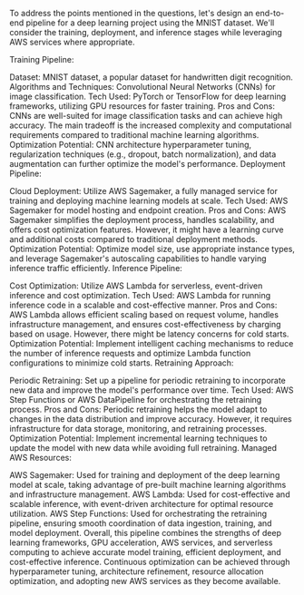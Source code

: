 
To address the points mentioned in the questions, let's design an end-to-end pipeline for a deep learning project using the MNIST dataset. We'll consider the training, deployment, and inference stages while leveraging AWS services where appropriate.

Training Pipeline:

Dataset: MNIST dataset, a popular dataset for handwritten digit recognition.
Algorithms and Techniques: Convolutional Neural Networks (CNNs) for image classification.
Tech Used: PyTorch or TensorFlow for deep learning frameworks, utilizing GPU resources for faster training.
Pros and Cons: CNNs are well-suited for image classification tasks and can achieve high accuracy. The main tradeoff is the increased complexity and computational requirements compared to traditional machine learning algorithms.
Optimization Potential: CNN architecture hyperparameter tuning, regularization techniques (e.g., dropout, batch normalization), and data augmentation can further optimize the model's performance.
Deployment Pipeline:

Cloud Deployment: Utilize AWS Sagemaker, a fully managed service for training and deploying machine learning models at scale.
Tech Used: AWS Sagemaker for model hosting and endpoint creation.
Pros and Cons: AWS Sagemaker simplifies the deployment process, handles scalability, and offers cost optimization features. However, it might have a learning curve and additional costs compared to traditional deployment methods.
Optimization Potential: Optimize model size, use appropriate instance types, and leverage Sagemaker's autoscaling capabilities to handle varying inference traffic efficiently.
Inference Pipeline:

Cost Optimization: Utilize AWS Lambda for serverless, event-driven inference and cost optimization.
Tech Used: AWS Lambda for running inference code in a scalable and cost-effective manner.
Pros and Cons: AWS Lambda allows efficient scaling based on request volume, handles infrastructure management, and ensures cost-effectiveness by charging based on usage. However, there might be latency concerns for cold starts.
Optimization Potential: Implement intelligent caching mechanisms to reduce the number of inference requests and optimize Lambda function configurations to minimize cold starts.
Retraining Approach:

Periodic Retraining: Set up a pipeline for periodic retraining to incorporate new data and improve the model's performance over time.
Tech Used: AWS Step Functions or AWS DataPipeline for orchestrating the retraining process.
Pros and Cons: Periodic retraining helps the model adapt to changes in the data distribution and improve accuracy. However, it requires infrastructure for data storage, monitoring, and retraining processes.
Optimization Potential: Implement incremental learning techniques to update the model with new data while avoiding full retraining.
Managed AWS Resources:

AWS Sagemaker: Used for training and deployment of the deep learning model at scale, taking advantage of pre-built machine learning algorithms and infrastructure management.
AWS Lambda: Used for cost-effective and scalable inference, with event-driven architecture for optimal resource utilization.
AWS Step Functions: Used for orchestrating the retraining pipeline, ensuring smooth coordination of data ingestion, training, and model deployment.
Overall, this pipeline combines the strengths of deep learning frameworks, GPU acceleration, AWS services, and serverless computing to achieve accurate model training, efficient deployment, and cost-effective inference. Continuous optimization can be achieved through hyperparameter tuning, architecture refinement, resource allocation optimization, and adopting new AWS services as they become available.